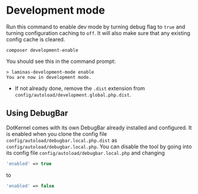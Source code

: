 # Development mode

Run this command to enable dev mode by turning debug flag to `true` and turning configuration caching to `off`.
It will also make sure that any existing config cache is cleared.

```shell
composer development-enable
```

You should see this in the command prompt:

```shell
> laminas-development-mode enable
You are now in development mode.
```

- If not already done, remove the `.dist` extension from `config/autoload/development.global.php.dist`.

## Using DebugBar

DotKernel comes with its own DebugBar already installed and configured. It is enabled when you clone the config file `config/autoload/debugbar.local.php.dist` as `config/autoload/debugbar.local.php`. You can disable the tool by going into its config file `config/autoload/debugbar.local.php` and changing

```php
'enabled' => true
```

to

```php
'enabled' => false
```
